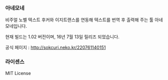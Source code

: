 ### 아네모네
비주얼 노벨 텍스트 후커와 이지트랜스를 연동해 텍스트를 번역 후 출력해 주는 툴 아네모네입니다.

현재 빌드는 1.02 버전이며, 16년 7월 13일 릴리즈 되었습니다.

공식 페이지 : http://sokcuri.neko.kr/220761140151

### 라이센스
MIT License
